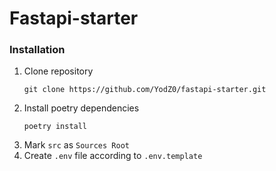 # Fastapi-starter

### Installation
1. Clone repository
    ```commandline
    git clone https://github.com/YodZ0/fastapi-starter.git
    ```
2. Install poetry dependencies
    ```commandline
    poetry install
    ```
3. Mark `src` as `Sources Root`
4. Create `.env` file according to `.env.template`